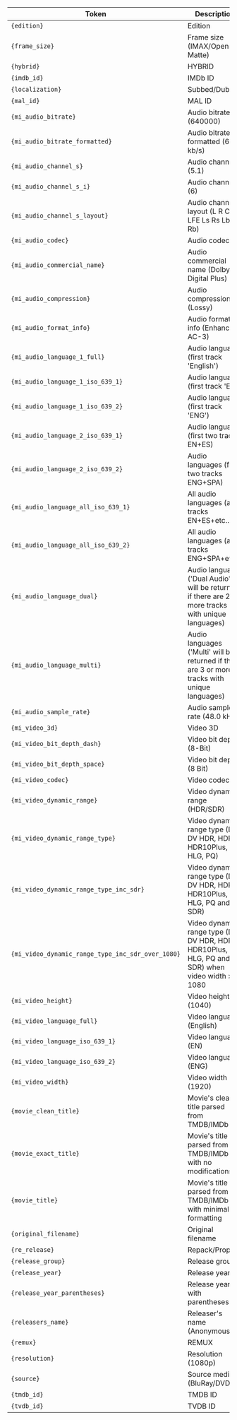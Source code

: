 | Token | Description |
|-------|-------------|
| `{edition}` | Edition |
| `{frame_size}` | Frame size (IMAX/Open Matte) |
| `{hybrid}` | HYBRID |
| `{imdb_id}` | IMDb ID |
| `{localization}` | Subbed/Dubbed |
| `{mal_id}` | MAL ID |
| `{mi_audio_bitrate}` | Audio bitrate (640000) |
| `{mi_audio_bitrate_formatted}` | Audio bitrate formatted (640 kb/s) |
| `{mi_audio_channel_s}` | Audio channels (5.1) |
| `{mi_audio_channel_s_i}` | Audio channels (6) |
| `{mi_audio_channel_s_layout}` | Audio channel layout (L R C LFE Ls Rs Lb Rb) |
| `{mi_audio_codec}` | Audio codec |
| `{mi_audio_commercial_name}` | Audio commercial name (Dolby Digital Plus) |
| `{mi_audio_compression}` | Audio compression (Lossy) |
| `{mi_audio_format_info}` | Audio format info (Enhanced AC-3) |
| `{mi_audio_language_1_full}` | Audio language (first track 'English') |
| `{mi_audio_language_1_iso_639_1}` | Audio language (first track 'EN') |
| `{mi_audio_language_1_iso_639_2}` | Audio language (first track 'ENG') |
| `{mi_audio_language_2_iso_639_1}` | Audio language (first two tracks EN+ES) |
| `{mi_audio_language_2_iso_639_2}` | Audio languages (first two tracks ENG+SPA) |
| `{mi_audio_language_all_iso_639_1}` | All audio languages (all tracks EN+ES+etc..) |
| `{mi_audio_language_all_iso_639_2}` | All audio languages (all tracks ENG+SPA+etc..) |
| `{mi_audio_language_dual}` | Audio language ('Dual Audio' will be returned if there are 2 or more tracks with unique languages) |
| `{mi_audio_language_multi}` | Audio languages ('Multi' will be returned if there are 3 or more tracks with unique languages) |
| `{mi_audio_sample_rate}` | Audio sample rate (48.0 kHz) |
| `{mi_video_3d}` | Video 3D |
| `{mi_video_bit_depth_dash}` | Video bit depth (8-Bit) |
| `{mi_video_bit_depth_space}` | Video bit depth (8 Bit) |
| `{mi_video_codec}` | Video codec |
| `{mi_video_dynamic_range}` | Video dynamic range (HDR/SDR) |
| `{mi_video_dynamic_range_type}` | Video dynamic range type (DV, DV HDR, HDR, HDR10Plus, HLG, PQ) |
| `{mi_video_dynamic_range_type_inc_sdr}` | Video dynamic range type (DV, DV HDR, HDR, HDR10Plus, HLG, PQ and SDR) |
| `{mi_video_dynamic_range_type_inc_sdr_over_1080}` | Video dynamic range type (DV, DV HDR, HDR, HDR10Plus, HLG, PQ and SDR) when video width >= 1080 |
| `{mi_video_height}` | Video height (1040) |
| `{mi_video_language_full}` | Video language (English) |
| `{mi_video_language_iso_639_1}` | Video language (EN) |
| `{mi_video_language_iso_639_2}` | Video language (ENG) |
| `{mi_video_width}` | Video width (1920) |
| `{movie_clean_title}` | Movie's clean title parsed from TMDB/IMDb |
| `{movie_exact_title}` | Movie's title parsed from TMDB/IMDb with no modifications |
| `{movie_title}` | Movie's title parsed from TMDB/IMDb with minimal formatting |
| `{original_filename}` | Original filename |
| `{re_release}` | Repack/Proper |
| `{release_group}` | Release group |
| `{release_year}` | Release year |
| `{release_year_parentheses}` | Release year with parentheses |
| `{releasers_name}` | Releaser's name (Anonymous) |
| `{remux}` | REMUX |
| `{resolution}` | Resolution (1080p) |
| `{source}` | Source media (BluRay/DVD) |
| `{tmdb_id}` | TMDB ID |
| `{tvdb_id}` | TVDB ID |
